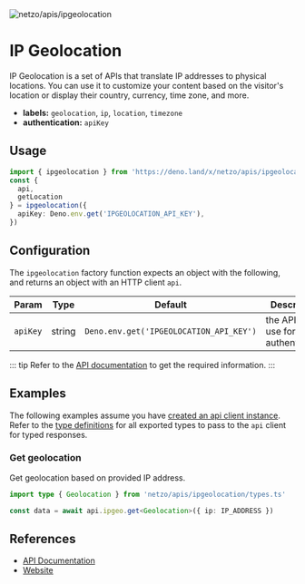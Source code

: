 <img src="https://raw.githubusercontent.com/netzo/netzo/main/assets/apis/ipgeolocation.svg" alt="netzo/apis/ipgeolocation" class="mb-5 w-75px">

# IP Geolocation

IP Geolocation is a set of APIs that translate IP addresses to physical locations. You can use it to customize your content based on the visitor's location or display their country, currency, time zone, and more.

- **labels:** `geolocation`, `ip`, `location`, `timezone`
- **authentication:** `apiKey`

## Usage

```ts
import { ipgeolocation } from 'https://deno.land/x/netzo/apis/ipgeolocation/mod.ts'
const {
  api,
  getLocation
} = ipgeolocation({
  apiKey: Deno.env.get('IPGEOLOCATION_API_KEY'),
})
```

## Configuration

The `ipgeolocation` factory function expects an object with the following, and returns an object with an HTTP client `api`.

| Param    | Type   | Default                                 | Description                           |
|----------|--------|-----------------------------------------|---------------------------------------|
| `apiKey` | string | `Deno.env.get('IPGEOLOCATION_API_KEY')` | the API key to use for authentication |


::: tip Refer to the [API documentation](https://ipgeolocation.io/documentation.html) to get the required information.
:::

## Examples

The following examples assume you have [created an api client instance](#usage). Refer to the [type definitions](https://deno.land/x/netzo/apis/ipgeolocation/types.ts) for all exported types to pass to the `api` client for typed responses.

### Get geolocation

Get geolocation based on provided IP address.

```ts
import type { Geolocation } from 'netzo/apis/ipgeolocation/types.ts'

const data = await api.ipgeo.get<Geolocation>({ ip: IP_ADDRESS })
```

## References

- [API Documentation](https://ipgeolocation.io/documentation.html)
- [Website](https://ipgeolocation.io/)
